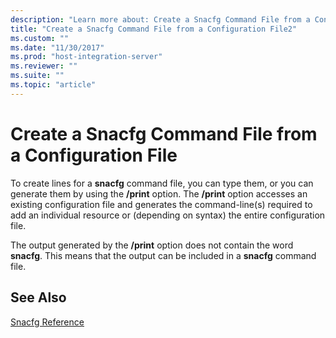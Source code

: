 ```yaml
---
description: "Learn more about: Create a Snacfg Command File from a Configuration File"
title: "Create a Snacfg Command File from a Configuration File2"
ms.custom: ""
ms.date: "11/30/2017"
ms.prod: "host-integration-server"
ms.reviewer: ""
ms.suite: ""
ms.topic: "article"
---
```

# Create a Snacfg Command File from a Configuration File
To create lines for a **snacfg** command file, you can type them, or you can generate them by using the **/print** option. The **/print** option accesses an existing configuration file and generates the command-line(s) required to add an individual resource or (depending on syntax) the entire configuration file.  
  
 The output generated by the **/print** option does not contain the word **snacfg**. This means that the output can be included in a **snacfg** command file.  
  
## See Also  
 [Snacfg Reference](../core/snacfg-reference2.md)
